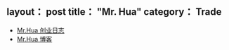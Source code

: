 layout： post
title： "Mr. Hua"
category： Trade
---

- [Mr.Hua 创业日志](http://www.huastory.com/)
- [Mr.Hua 博客](http://www.mrhua.net/)